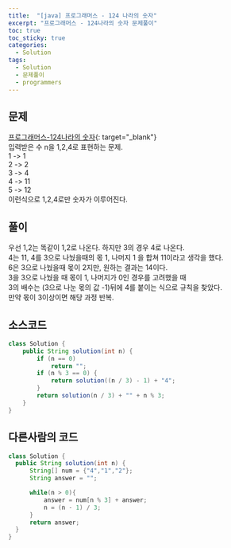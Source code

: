 ```yaml
---
title:  "[java] 프로그래머스 - 124 나라의 숫자"
excerpt: "프로그래머스 - 124나라의 숫자 문제풀이"
toc: true
toc_sticky: true
categories:
  - Solution
tags:
  - Solution
  - 문제풀이
  - programmers
---
```

## 문제  
[프로그래머스-124나라의 숫자](https://programmers.co.kr/learn/courses/30/lessons/12899?language=java){: target="_blank"}  
입력받은 수 n을 1,2,4로 표현하는 문제.  
1 -> 1  
2 -> 2  
3 -> 4  
4 -> 11  
5 -> 12  
이런식으로 1,2,4로만 숫자가 이루어진다.  


## 풀이  
우선 1,2는 똑같이 1,2로 나온다. 하지만 3의 경우 4로 나온다.  
4는 11, 4를 3으로 나눴을때의 몫 1, 나머지 1 을 합쳐 11이라고 생각을 했다.  
6은 3으로 나눴을때 몫이 2지만, 원하는 결과는 14이다.  
3을 3으로 나눴을 때 몫이 1, 나머지가 0인 경우를 고려했을 때  
3의 배수는 (3으로 나눈 몫의 값 -1)뒤에 4를 붙이는 식으로 규칙을 찾았다.  
만약 몫이 3이상이면 해당 과정 반복.  

## 소스코드  
```java
class Solution {
	public String solution(int n) {
		if (n == 0)
			return "";
		if (n % 3 == 0) {
			return solution((n / 3) - 1) + "4";
		}
		return solution(n / 3) + "" + n % 3;
	}
}
```

## 다른사람의 코드  
```java
class Solution {
  public String solution(int n) {
      String[] num = {"4","1","2"};
      String answer = "";

      while(n > 0){
          answer = num[n % 3] + answer;
          n = (n - 1) / 3;
      }
      return answer;
  }
}
```

